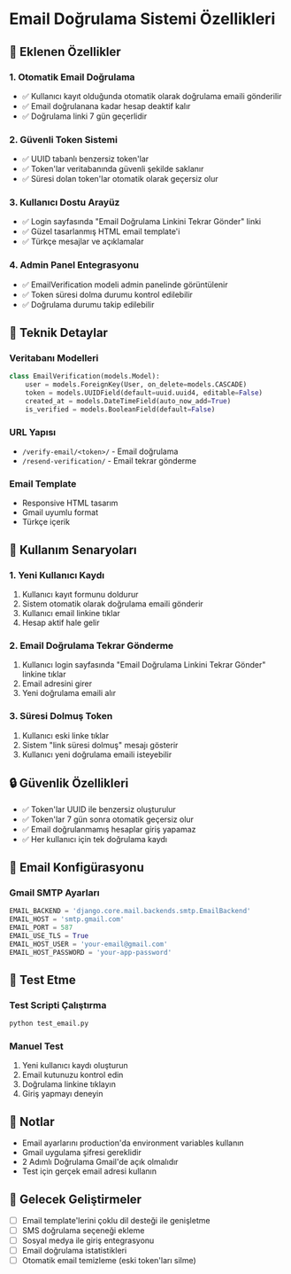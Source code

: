 # Email Doğrulama Sistemi Özellikleri

## 🎯 Eklenen Özellikler

### 1. Otomatik Email Doğrulama
- ✅ Kullanıcı kayıt olduğunda otomatik olarak doğrulama emaili gönderilir
- ✅ Email doğrulanana kadar hesap deaktif kalır
- ✅ Doğrulama linki 7 gün geçerlidir

### 2. Güvenli Token Sistemi
- ✅ UUID tabanlı benzersiz token'lar
- ✅ Token'lar veritabanında güvenli şekilde saklanır
- ✅ Süresi dolan token'lar otomatik olarak geçersiz olur

### 3. Kullanıcı Dostu Arayüz
- ✅ Login sayfasında "Email Doğrulama Linkini Tekrar Gönder" linki
- ✅ Güzel tasarlanmış HTML email template'i
- ✅ Türkçe mesajlar ve açıklamalar

### 4. Admin Panel Entegrasyonu
- ✅ EmailVerification modeli admin panelinde görüntülenir
- ✅ Token süresi dolma durumu kontrol edilebilir
- ✅ Doğrulama durumu takip edilebilir

## 🔧 Teknik Detaylar

### Veritabanı Modelleri
```python
class EmailVerification(models.Model):
    user = models.ForeignKey(User, on_delete=models.CASCADE)
    token = models.UUIDField(default=uuid.uuid4, editable=False)
    created_at = models.DateTimeField(auto_now_add=True)
    is_verified = models.BooleanField(default=False)
```

### URL Yapısı
- `/verify-email/<token>/` - Email doğrulama
- `/resend-verification/` - Email tekrar gönderme

### Email Template
- Responsive HTML tasarım
- Gmail uyumlu format
- Türkçe içerik

## 🚀 Kullanım Senaryoları

### 1. Yeni Kullanıcı Kaydı
1. Kullanıcı kayıt formunu doldurur
2. Sistem otomatik olarak doğrulama emaili gönderir
3. Kullanıcı email linkine tıklar
4. Hesap aktif hale gelir

### 2. Email Doğrulama Tekrar Gönderme
1. Kullanıcı login sayfasında "Email Doğrulama Linkini Tekrar Gönder" linkine tıklar
2. Email adresini girer
3. Yeni doğrulama emaili alır

### 3. Süresi Dolmuş Token
1. Kullanıcı eski linke tıklar
2. Sistem "link süresi dolmuş" mesajı gösterir
3. Kullanıcı yeni doğrulama emaili isteyebilir

## 🔒 Güvenlik Özellikleri

- ✅ Token'lar UUID ile benzersiz oluşturulur
- ✅ Token'lar 7 gün sonra otomatik geçersiz olur
- ✅ Email doğrulanmamış hesaplar giriş yapamaz
- ✅ Her kullanıcı için tek doğrulama kaydı

## 📧 Email Konfigürasyonu

### Gmail SMTP Ayarları
```python
EMAIL_BACKEND = 'django.core.mail.backends.smtp.EmailBackend'
EMAIL_HOST = 'smtp.gmail.com'
EMAIL_PORT = 587
EMAIL_USE_TLS = True
EMAIL_HOST_USER = 'your-email@gmail.com'
EMAIL_HOST_PASSWORD = 'your-app-password'
```

## 🧪 Test Etme

### Test Scripti Çalıştırma
```bash
python test_email.py
```

### Manuel Test
1. Yeni kullanıcı kaydı oluşturun
2. Email kutunuzu kontrol edin
3. Doğrulama linkine tıklayın
4. Giriş yapmayı deneyin

## 📝 Notlar

- Email ayarlarını production'da environment variables kullanın
- Gmail uygulama şifresi gereklidir
- 2 Adımlı Doğrulama Gmail'de açık olmalıdır
- Test için gerçek email adresi kullanın

## 🔄 Gelecek Geliştirmeler

- [ ] Email template'lerini çoklu dil desteği ile genişletme
- [ ] SMS doğrulama seçeneği ekleme
- [ ] Sosyal medya ile giriş entegrasyonu
- [ ] Email doğrulama istatistikleri
- [ ] Otomatik email temizleme (eski token'ları silme) 